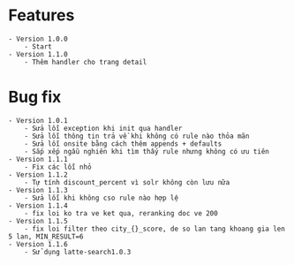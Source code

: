 # Features
	- Version 1.0.0
		- Start
	- Version 1.1.0
		- Thêm handler cho trang detail
# Bug fix
	- Version 1.0.1
		- Sửa lỗi exception khi init qua handler
		- Sửa lỗi thông tin trả về khi không có rule nào thỏa mãn
		- Sửa lỗi onsite bằng cách thêm appends + defaults
		- Sắp xếp ngẫu nghiên khi tìm thấy rule nhưng không có ưu tiên
	- Version 1.1.1
		- Fix các lỗi nhỏ
	- Version 1.1.2
		- Tự tính discount_percent vì solr không còn lưu nữa
	- Version 1.1.3
		- Sửa lỗi khi không cso rule nào hợp lệ
	- Version 1.1.4
		- fix loi ko tra ve ket qua, reranking doc ve 200
	- Version 1.1.5
		- fix loi filter theo city_{}_score, de so lan tang khoang gia len 5 lan, MIN_RESULT=6
	- Version 1.1.6
		- Sử dụng latte-search1.0.3
	


